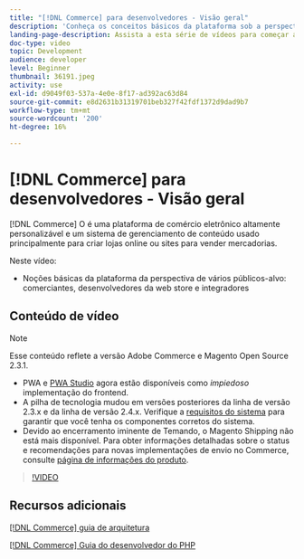 ```yaml
---
title: "[!DNL Commerce] para desenvolvedores - Visão geral"
description: 'Conheça os conceitos básicos da plataforma sob a perspectiva de vários públicos-alvo: estabelecimentos comerciais, desenvolvedores de lojas na Web e integradores.'
landing-page-description: Assista a esta série de vídeos para começar a usar o projeto de desenvolvimento de back-end do Commerce.
doc-type: video
topic: Development
audience: developer
level: Beginner
thumbnail: 36191.jpeg
activity: use
exl-id: d9049f03-537a-4e0e-8f17-ad392ac63d84
source-git-commit: e8d2631b31319701beb327f42fdf1372d9dad9b7
workflow-type: tm+mt
source-wordcount: '200'
ht-degree: 16%

---
```


# [!DNL Commerce] para desenvolvedores - Visão geral

[!DNL Commerce] O é uma plataforma de comércio eletrônico altamente personalizável e um sistema de gerenciamento de conteúdo usado principalmente para criar lojas online ou sites para vender mercadorias.

Neste vídeo:

- Noções básicas da plataforma da perspectiva de vários públicos-alvo: comerciantes, desenvolvedores da web store e integradores

## Conteúdo de vídeo

>[!NOTE]
>
>Esse conteúdo reflete a versão Adobe Commerce e Magento Open Source 2.3.1.
>
>- PWA e [PWA Studio](https://developer.adobe.com/commerce/pwa-studio/) agora estão disponíveis como _impiedoso_ implementação do frontend.
>- A pilha de tecnologia mudou em versões posteriores da linha de versão 2.3.x e da linha de versão 2.4.x. Verifique a [requisitos do sistema](https://experienceleague.adobe.com/docs/commerce-operations/installation-guide/system-requirements.html) para garantir que você tenha os componentes corretos do sistema.
>- Devido ao encerramento iminente de Temando, o Magento Shipping não está mais disponível. Para obter informações detalhadas sobre o status e recomendações para novas implementações de envio no Commerce, consulte [página de informações do produto](https://business.adobe.com/products/magento/shipping.html).



>[!VIDEO](https://video.tv.adobe.com/v/36191?quality=12&learn=on)

## Recursos adicionais

[[!DNL Commerce] guia de arquitetura](https://developer.adobe.com/commerce/php/architecture/)

[[!DNL Commerce] Guia do desenvolvedor do PHP](https://developer.adobe.com/commerce/php/development/)
